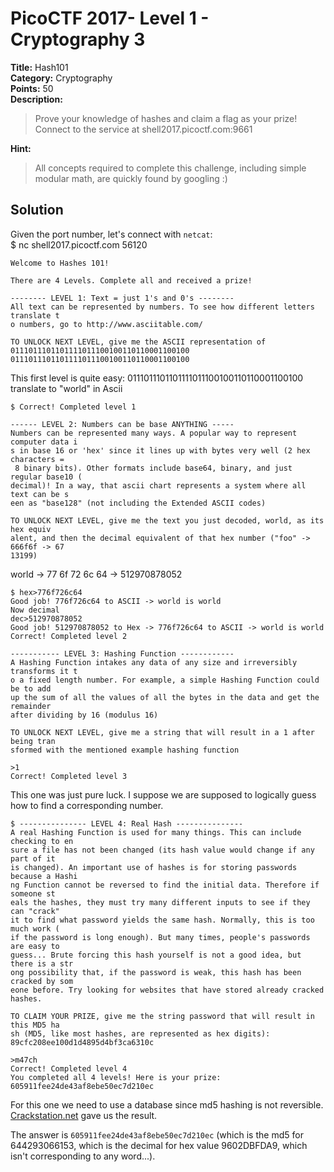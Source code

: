 # PicoCTF 2017- Level 1 - Cryptography 3

**Title:** Hash101  
**Category:** Cryptography  
**Points:** 50  
**Description:**

>Prove your knowledge of hashes and claim a flag as your prize! Connect to the service at shell2017.picoctf.com:9661

**Hint:**

>All concepts required to complete this challenge, including simple modular math, are quickly found by googling :)

## Solution

Given the port number, let's connect with `netcat`:  
	$ nc shell2017.picoctf.com 56120

	Welcome to Hashes 101!

	There are 4 Levels. Complete all and received a prize!

	-------- LEVEL 1: Text = just 1's and 0's --------
	All text can be represented by numbers. To see how different letters translate t
	o numbers, go to http://www.asciitable.com/

	TO UNLOCK NEXT LEVEL, give me the ASCII representation of 0111011101101111011100100110110001100100
	0111011101101111011100100110110001100100

This first level is quite easy: 0111011101101111011100100110110001100100 translate to "world" in Ascii  

	$ Correct! Completed level 1

	------ LEVEL 2: Numbers can be base ANYTHING -----
	Numbers can be represented many ways. A popular way to represent computer data i
	s in base 16 or 'hex' since it lines up with bytes very well (2 hex characters =
	 8 binary bits). Other formats include base64, binary, and just regular base10 (
	decimal)! In a way, that ascii chart represents a system where all text can be s
	een as "base128" (not including the Extended ASCII codes)

	TO UNLOCK NEXT LEVEL, give me the text you just decoded, world, as its hex equiv
	alent, and then the decimal equivalent of that hex number ("foo" -> 666f6f -> 67
	13199)

world -> 77 6f 72 6c 64 -> 512970878052

	$ hex>776f726c64
	Good job! 776f726c64 to ASCII -> world is world
	Now decimal
	dec>512970878052
	Good job! 512970878052 to Hex -> 776f726c64 to ASCII -> world is world
	Correct! Completed level 2

	----------- LEVEL 3: Hashing Function ------------
	A Hashing Function intakes any data of any size and irreversibly transforms it t
	o a fixed length number. For example, a simple Hashing Function could be to add
	up the sum of all the values of all the bytes in the data and get the remainder
	after dividing by 16 (modulus 16)

	TO UNLOCK NEXT LEVEL, give me a string that will result in a 1 after being tran
	sformed with the mentioned example hashing function

	>1
	Correct! Completed level 3

This one was just pure luck. I suppose we are supposed to logically guess how to find a corresponding number.

	$ --------------- LEVEL 4: Real Hash ---------------
	A real Hashing Function is used for many things. This can include checking to en
	sure a file has not been changed (its hash value would change if any part of it
	is changed). An important use of hashes is for storing passwords because a Hashi
	ng Function cannot be reversed to find the initial data. Therefore if someone st
	eals the hashes, they must try many different inputs to see if they can "crack"
	it to find what password yields the same hash. Normally, this is too much work (
	if the password is long enough). But many times, people's passwords are easy to
	guess... Brute forcing this hash yourself is not a good idea, but there is a str
	ong possibility that, if the password is weak, this hash has been cracked by som
	eone before. Try looking for websites that have stored already cracked hashes.

	TO CLAIM YOUR PRIZE, give me the string password that will result in this MD5 ha
	sh (MD5, like most hashes, are represented as hex digits):
	89cfc208ee100d1d4895d4bf3ca6310c

	>m47ch
	Correct! Completed level 4
	You completed all 4 levels! Here is your prize: 605911fee24de43af8ebe50ec7d210ec

For this one we need to use a database since md5 hashing is not reversible. [Crackstation.net](https://crackstation.net) gave us the result.

The answer is `605911fee24de43af8ebe50ec7d210ec` (which is the md5 for 644293066153, which is the decimal for hex value 9602DBFDA9, which isn't corresponding to any word...).